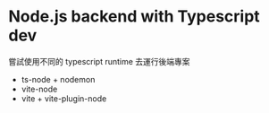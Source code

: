 # Node.js backend with Typescript dev

嘗試使用不同的 typescript runtime 去運行後端專案
- ts-node + nodemon
- vite-node
- vite + vite-plugin-node

